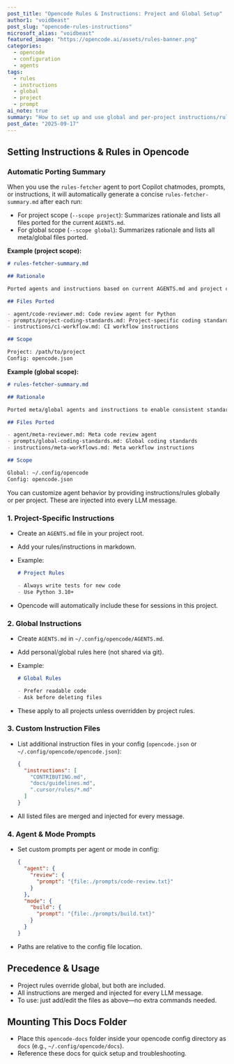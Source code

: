 ```yaml
---
post_title: "Opencode Rules & Instructions: Project and Global Setup"
author1: "voidBeast"
post_slug: "opencode-rules-instructions"
microsoft_alias: "voidbeast"
featured_image: "https://opencode.ai/assets/rules-banner.png"
categories:
  - opencode
  - configuration
  - agents
tags:
  - rules
  - instructions
  - global
  - project
  - prompt
ai_note: true
summary: "How to set up and use global and per-project instructions/rules in opencode."
post_date: "2025-09-17"
---
```


## Setting Instructions & Rules in Opencode

### Automatic Porting Summary

When you use the `rules-fetcher` agent to port Copilot chatmodes, prompts, or instructions, it will automatically generate a concise `rules-fetcher-summary.md` after each run:

- For project scope (`--scope project`): Summarizes rationale and lists all files ported for the current `AGENTS.md`.
- For global scope (`--scope global`): Summarizes rationale and lists all meta/global files ported.

**Example (project scope):**

```md
# rules-fetcher-summary.md

## Rationale

Ported agents and instructions based on current AGENTS.md and project config to enable advanced code review and workflow automation.

## Files Ported

- agent/code-reviewer.md: Code review agent for Python
- prompts/project-coding-standards.md: Project-specific coding standards
- instructions/ci-workflow.md: CI workflow instructions

## Scope

Project: /path/to/project
Config: opencode.json
```

**Example (global scope):**

```md
# rules-fetcher-summary.md

## Rationale

Ported meta/global agents and instructions to enable consistent standards and workflows across all projects.

## Files Ported

- agent/meta-reviewer.md: Meta code review agent
- prompts/global-coding-standards.md: Global coding standards
- instructions/meta-workflows.md: Meta workflow instructions

## Scope

Global: ~/.config/opencode
Config: opencode.json
```

You can customize agent behavior by providing instructions/rules globally or per project. These are injected into every LLM message.

### 1. Project-Specific Instructions

- Create an `AGENTS.md` file in your project root.
- Add your rules/instructions in markdown.
- Example:

  ```md
  # Project Rules

  - Always write tests for new code
  - Use Python 3.10+
  ```

- Opencode will automatically include these for sessions in this project.

### 2. Global Instructions

- Create `AGENTS.md` in `~/.config/opencode/AGENTS.md`.
- Add personal/global rules here (not shared via git).
- Example:

  ```md
  # Global Rules

  - Prefer readable code
  - Ask before deleting files
  ```

- These apply to all projects unless overridden by project rules.

### 3. Custom Instruction Files

- List additional instruction files in your config (`opencode.json` or `~/.config/opencode/opencode.json`):
  ```json
  {
    "instructions": [
      "CONTRIBUTING.md",
      "docs/guidelines.md",
      ".cursor/rules/*.md"
    ]
  }
  ```
- All listed files are merged and injected for every message.

### 4. Agent & Mode Prompts

- Set custom prompts per agent or mode in config:
  ```json
  {
    "agent": {
      "review": {
        "prompt": "{file:./prompts/code-review.txt}"
      }
    },
    "mode": {
      "build": {
        "prompt": "{file:./prompts/build.txt}"
      }
    }
  }
  ```
- Paths are relative to the config file location.

## Precedence & Usage

- Project rules override global, but both are included.
- All instructions are merged and injected for every LLM message.
- To use: just add/edit the files as above—no extra commands needed.

## Mounting This Docs Folder

- Place this `opencode-docs` folder inside your opencode config directory as `docs` (e.g., `~/.config/opencode/docs`).
- Reference these docs for quick setup and troubleshooting.
